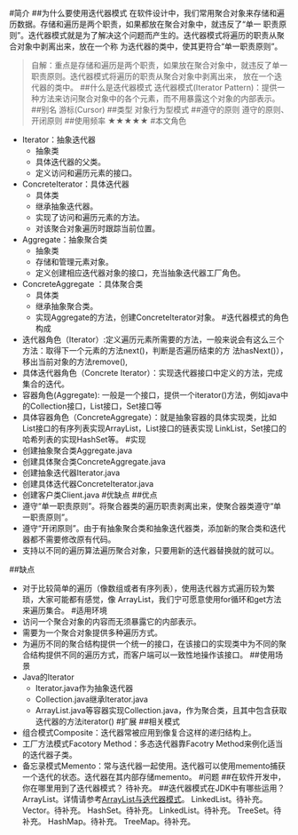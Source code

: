 #简介
##为什么要使用迭代器模式
在软件设计中，我们常用聚合对象来存储和遍历数据。存储和遍历是两个职责，如果都放在聚合对象中，就违反了“单一
职责原则”。迭代器模式就是为了解决这个问题而产生的。迭代器模式将遍历的职责从聚合对象中剥离出来，放在一个称
为迭代器的类中，使其更符合“单一职责原则”。
>自解：重点是存储和遍历是两个职责，如果放在聚合对象中，就违反了单一职责原则。迭代器模式将遍历的职责从聚合对象中剥离出来，
放在一个迭代器的类中。
##什么是迭代器模式
迭代器模式(Iterator Pattern)：提供一种方法来访问聚合对象中的各个元素，而不用暴露这个对象的内部表示。
##别名
游标(Cursor)
##类型
对象行为型模式
##遵守的原则
遵守的原则、开闭原则
##使用频率
★★★★★
#本文角色
- Iterator：抽象迭代器 
    - 抽象类
    - 具体迭代器的父类。
    - 定义访问和遍历元素的接口。
- ConcreteIterator：具体迭代器 
    - 具体类
    - 继承抽象迭代器。
    - 实现了访问和遍历元素的方法。
    - 对该聚合对象遍历时跟踪当前位置。
- Aggregate：抽象聚合类 
    - 抽象类
    - 存储和管理元素对象。
    - 定义创建相应迭代器对象的接口，充当抽象迭代器工厂角色。
- ConcreteAggregate ：具体聚合类 
    - 具体类
    - 继承抽象聚合类。
    - 实现Aggregate的方法，创建ConcreteIterator对象。
#迭代器模式的角色构成
- 迭代器角色（Iterator）:定义遍历元素所需要的方法，一般来说会有这么三个方法：取得下一个元素的方法next()，判断是否遍历结束的方
    法hasNext()），移出当前对象的方法remove(),
- 具体迭代器角色（Concrete Iterator）：实现迭代器接口中定义的方法，完成集合的迭代。
- 容器角色(Aggregate):  一般是一个接口，提供一个iterator()方法，例如java中的Collection接口，List接口，Set接口等
- 具体容器角色（ConcreteAggregate）：就是抽象容器的具体实现类，比如List接口的有序列表实现ArrayList，List接口的链表实现
    LinkList，Set接口的哈希列表的实现HashSet等。
#实现
- 创建抽象聚合类Aggregate.java
- 创建具体聚合类ConcreteAggregate.java
- 创建抽象迭代器Iterator.java
- 创建具体迭代器ConcreteIterator.java
- 创建客户类Client.java
#优缺点
##优点
- 遵守“单一职责原则”。将聚合器类的遍历职责剥离出来，使聚合器类遵守“单一职责原则”。
- 遵守“开闭原则”。由于有抽象聚合类和抽象迭代器类，添加新的聚合类和迭代器都不需要修改原有代码。
- 支持以不同的遍历算法遍历聚合对象，只要用新的迭代器替换就的就可以。

##缺点
- 对于比较简单的遍历（像数组或者有序列表），使用迭代器方式遍历较为繁琐，大家可能都有感觉，像
ArrayList，我们宁可愿意使用for循环和get方法来遍历集合。
#适用环境
- 访问一个聚合对象的内容而无须暴露它的内部表示。
- 需要为一个聚合对象提供多种遍历方式。
- 为遍历不同的聚合结构提供一个统一的接口，在该接口的实现类中为不同的聚合结构提供不同的遍历方式，而客户端可以一致性地操作该接口。
##使用场景
- Java的Iterator
    - Iterator.java作为抽象迭代器
    - Collection.java继承Iterator.java
    - ArrayList.java等容器实现Collection.java，作为聚合类，且其中包含获取迭代器的方法iterator()
#扩展
##相关模式
- 组合模式Composite：迭代器常被应用到像复合这样的递归结构上。
- 工厂方法模式Facotory Method：多态迭代器靠Facotry Method来例化适当的迭代器子类。
- 备忘录模式Memento：常与迭代器一起使用。迭代器可以使用memento捕获一个迭代的状态。迭代器在其内部存储memento。
#问题
##在软件开发中，你在哪里用到了迭代器模式？
待补充。
##迭代器模式在JDK中有哪些运用？
ArrayList。详情请参考[ArrayList与迭代器模式](http://blog.csdn.net/panweiwei1994/article/details/76861034)。
LinkedList。待补充。
Vector。待补充。
HashSet。待补充。
LinkedList。待补充。
TreeSet。待补充。
HashMap。待补充。
TreeMap。待补充。